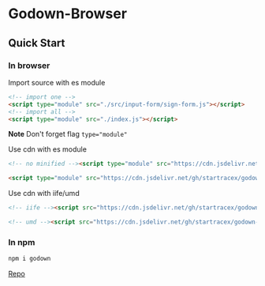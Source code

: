 # Godown-Browser

## Quick Start

### In browser

Import source with es module

```html
<!-- import one -->
<script type="module" src="./src/input-form/sign-form.js"></script>
<!-- import all -->
<script type="module" src="./index.js"></script>
```

**Note** Don't forget flag `type="module"`

Use cdn with es module

```html
<!-- no minified --><script type="module" src="https://cdn.jsdelivr.net/gh/startracex/godown-browser/index.js"></script>

<script type="module" src="https://cdn.jsdelivr.net/gh/startracex/godown-browser/es.js"></script>
```

Use cdn with iife/umd

```html
<!-- iife --><script src="https://cdn.jsdelivr.net/gh/startracex/godown-browser/iife.js"></script>

<!-- umd --><script src="https://cdn.jsdelivr.net/gh/startracex/godown-browser/umd.js"></script>
```

### In npm

```sh
npm i godown
```

[Repo](https://github.com/startracex/godown/tree/main)
